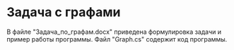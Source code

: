 # Задача с графами
В файле "Задача_по_графам.docx" приведена формулировка задачи и пример работы программы. Файл "Graph.cs" содержит код программы.
